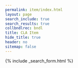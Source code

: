 ```yaml
---
permalink: item/index.html
layout: page
search_include: true
search_results: true
collbndlrec: bndl
title: CLA Item
hide_title: true
header: no
sitemap: false
---
```


{% include _search_form.html %}

<div class="content detailonly" id="collbndlrec"></div>
